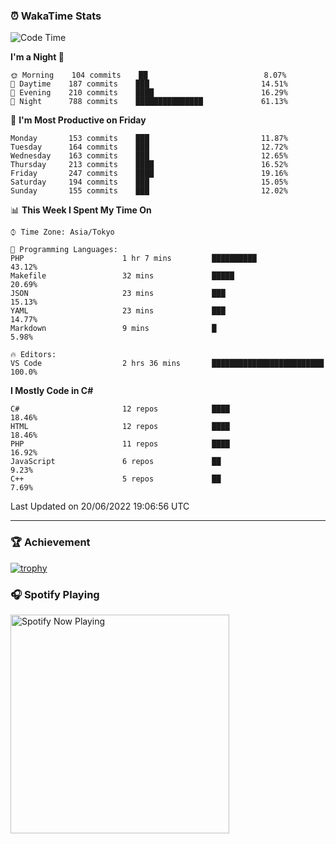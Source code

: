 ### ⏰ WakaTime Stats


<!--START_SECTION:waka-->
![Code Time](http://img.shields.io/badge/Code%20Time-0%20secs-blue)

**I'm a Night 🦉** 

```text
🌞 Morning    104 commits    ██                          8.07% 
🌆 Daytime    187 commits    ███                         14.51% 
🌃 Evening    210 commits    ████                        16.29% 
🌙 Night      788 commits    ███████████████             61.13%

```
📅 **I'm Most Productive on Friday** 

```text
Monday       153 commits    ███                         11.87% 
Tuesday      164 commits    ███                         12.72% 
Wednesday    163 commits    ███                         12.65% 
Thursday     213 commits    ████                        16.52% 
Friday       247 commits    ████                        19.16% 
Saturday     194 commits    ███                         15.05% 
Sunday       155 commits    ███                         12.02%

```


📊 **This Week I Spent My Time On** 

```text
⌚︎ Time Zone: Asia/Tokyo

💬 Programming Languages: 
PHP                      1 hr 7 mins         ██████████                  43.12% 
Makefile                 32 mins             █████                       20.69% 
JSON                     23 mins             ███                         15.13% 
YAML                     23 mins             ███                         14.77% 
Markdown                 9 mins              █                           5.98%

🔥 Editors: 
VS Code                  2 hrs 36 mins       █████████████████████████   100.0%

```

**I Mostly Code in C#** 

```text
C#                       12 repos            ████                        18.46% 
HTML                     12 repos            ████                        18.46% 
PHP                      11 repos            ████                        16.92% 
JavaScript               6 repos             ██                          9.23% 
C++                      5 repos             ██                          7.69%

```



 Last Updated on 20/06/2022 19:06:56 UTC
<!--END_SECTION:waka-->

---

### 🏆 Achievement

[![trophy](https://github-profile-trophy.vercel.app/?username=Slime-hatena&theme=flat&no-bg=true&no-frame=true&column=8)](https://github.com/ryo-ma/github-profile-trophy)

### 🎧 Spotify Playing

[<img src="https://spotify-now-playing-slime-hatena.vercel.app/api/spotify-playing" alt="Spotify Now Playing" width="350" />](https://open.spotify.com/user/slime_hatena)

<!--
**Slime-hatena/Slime-hatena** is a ✨ _special_ ✨ repository because its `README.md` (this file) appears on your GitHub profile.

Here are some ideas to get you started:

- 🔭 I’m currently working on ...
- 🌱 I’m currently learning ...
- 👯 I’m looking to collaborate on ...
- 🤔 I’m looking for help with ...
- 💬 Ask me about ...
- 📫 How to reach me: ...
- 😄 Pronouns: ...
- ⚡ Fun fact: ...
-->
